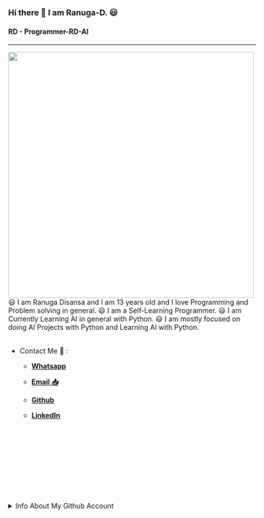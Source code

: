 ### Hi there 👋 I am Ranuga-D. 😃
#### RD - Programmer-RD-AI
<hr>
<img align='left' src='https://i.pinimg.com/originals/71/27/f1/7127f106f0aaf459aa75939f517b3521.png' height=500 width=500 style="background-color: white !important;">
😃 I am Ranuga Disansa and I am 13 years old and I love Programming and Problem solving in general.
😃 I am a Self-Learning Programmer.
😃 I am Currently Learning AI in general with Python.
😃 I am mostly focused on doing AI Projects with Python and Learning AI with Python. 
<br>
<br>

- Contact Me 💬 :
  
  - [**Whatsapp**](https://api.whatsapp.com/send?phone=94766428783)
  
  - [**Email 📥**](go2ranuga@gmail.com)
  
  - [**Github**](https://github.com/Programmer-RD-AI)
  
  - [**LinkedIn**](https://www.linkedin.com/in/ranuga-disansa-gamage-94a7671b2/)

<br>
<br>
<br>
<br>
<br>
<br>
<br>
<br>
<br>
<details>
<summary>Info About My Github Account</summary>                                                                                                                                                                                                                                                             
<br /> 
<br /> 
**Account Viewed from April 16 2021**
<br>
 
![](https://komarev.com/ghpvc/?username=Programmer-RD-AI&color=gray)
 
<br>
<img align="center" src="https://github-readme-stats.vercel.app/api?username=Programmer-RD-AI&show_icons=true&hide_border=true" alt="Ranuga-Disansa's Github Stats">

<br>

<img width="500" src="https://metrics.lecoq.io/Programmer-RD-AI" alt="Github Metrics">

<br>

<img align="center" src="https://github-readme-stats.vercel.app/api/top-langs/?username=Programmer-RD-AI" />
<br>
<hr>
